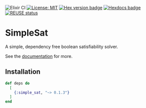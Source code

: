 <!--
SPDX-FileCopyrightText: 2020 Zach Daniel

SPDX-License-Identifier: MIT
-->
![Elixir CI](https://github.com/ash-project/simple_sat/workflows/CI/badge.svg)
[![License: MIT](https://img.shields.io/badge/License-MIT-yellow.svg)](https://opensource.org/licenses/MIT)
[![Hex version badge](https://img.shields.io/hexpm/v/simple_sat.svg)](https://hex.pm/packages/simple_sat)
[![Hexdocs badge](https://img.shields.io/badge/docs-hexdocs-purple)](https://hexdocs.pm/simple_sat)
[![REUSE status](https://api.reuse.software/badge/github.com/ash-project/simple_sat)](https://api.reuse.software/info/github.com/ash-project/simple_sat)


# SimpleSat

A simple, dependency free boolean satisfiability solver.

See the [documentation](https://hexdocs.pm/simple_sat) for more.

## Installation

```elixir
def deps do
  [
    {:simple_sat, "~> 0.1.3"}
  ]
end
```
